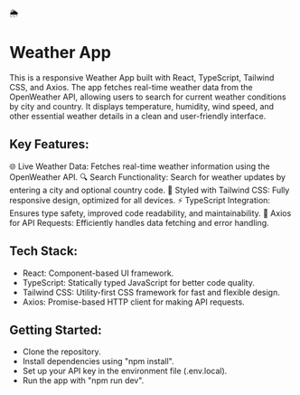 🌦️ 
# Weather App
This is a responsive Weather App built with React, TypeScript, Tailwind CSS, and Axios. The app fetches real-time weather data from the OpenWeather API, allowing users to search for current weather conditions by city and country. It displays temperature, humidity, wind speed, and other essential weather details in a clean and user-friendly interface.

## Key Features:
🌐 Live Weather Data: Fetches real-time weather information using the OpenWeather API.
🔍 Search Functionality: Search for weather updates by entering a city and optional country code.
🎨 Styled with Tailwind CSS: Fully responsive design, optimized for all devices.
⚡ TypeScript Integration: Ensures type safety, improved code readability, and maintainability.
🔗 Axios for API Requests: Efficiently handles data fetching and error handling.

## Tech Stack:
* React: Component-based UI framework.
* TypeScript: Statically typed JavaScript for better code quality.
* Tailwind CSS: Utility-first CSS framework for fast and flexible design.
* Axios: Promise-based HTTP client for making API requests.

## Getting Started:
* Clone the repository.
* Install dependencies using "npm install".
* Set up your API key in the environment file (.env.local).
* Run the app with "npm run dev".
